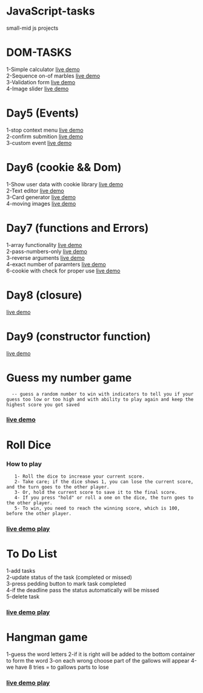 # JavaScript-tasks
small-mid js projects
# DOM-TASKS
  1-Simple calculator       [live demo](https://emaneldeeb.github.io/JavaScript-tasks/DOM-TASKS/calculator/Calculator.html)   
  2-Sequence on-of marbles  [live demo](https://emaneldeeb.github.io/JavaScript-tasks/DOM-TASKS/marbles/index.html)       
  3-Validation form         [live demo](https://emaneldeeb.github.io/JavaScript-tasks/DOM-TASKS/form/index.html)       
  4-Image slider            [live demo](https://emaneldeeb.github.io/JavaScript-tasks/DOM-TASKS/slider/index.html) 

# Day5 (Events)
  1-stop context menu    [live demo](https://emaneldeeb.github.io/JavaScript-tasks/Day5/stop-context-menu/index.html)   
  2-confirm submition    [live demo](https://emaneldeeb.github.io/JavaScript-tasks/Day5/confirm-submition/index.html)    
  3-custom event         [live demo](https://emaneldeeb.github.io/JavaScript-tasks/Day5/custom-event/index.html)    

# Day6 (cookie && Dom)
  1-Show user data with cookie library  [live demo](https://emaneldeeb.github.io/JavaScript-tasks/Day6/cookie/index.html)   
  2-Text editor                         [live demo](https://emaneldeeb.github.io/JavaScript-tasks/Day6/text-editor/TextStyle.html)    
  3-Card generator                      [live demo](https://emaneldeeb.github.io/JavaScript-tasks/Day6/Card-Generator/index.html)   
  4-moving images                       [live demo](https://emaneldeeb.github.io/JavaScript-tasks/Day6/moving-images/index.html)   

# Day7 (functions and Errors)
  1-array functionality               [live demo](https://emaneldeeb.github.io/JavaScript-tasks/Day7/linked-list/index.html)      
  2-pass-numbers-only                 [live demo](https://emaneldeeb.github.io/JavaScript-tasks/Day7/pass-numbers-only/index.html)        
  3-reverse arguments                 [live demo](https://emaneldeeb.github.io/JavaScript-tasks/Day7/reverse-params/index.html)       
  4-exact number of paramters         [live demo](https://emaneldeeb.github.io/JavaScript-ta7ks/Day7/exact-num-arguments/index.html)        
  6-cookie with check for proper use  [live demo](https://emaneldeeb.github.io/JavaScript-task7/Day7/cookie/index.html)         

# Day8 (closure)
  [live demo](https://emaneldeeb.github.io/JavaScript-tasks/Day8/index.html)    


# Day9 (constructor function)
  [live demo](https://emaneldeeb.github.io/JavaScript-tasks/Day9/index.html)
    

#  Guess my number game
      -- guess a random number to win with indicators to tell you if your guess too low or too high and with ability to play again and keep the highest score you got saved   
###   [live demo](https://emaneldeeb.github.io/JavaScript-tasks/Guess-My-Number/index.html)

     

# Roll Dice
  ###  How to play
       1- Roll the dice to increase your current score.
       2- Take care; if the dice shows 1, you can lose the current score, and the turn goes to the other player.
       3- Or, hold the current score to save it to the final score.
       4- If you press "hold" or roll a one on the dice, the turn goes to the other player.
       5- To win, you need to reach the winning score, which is 100, before the other player. 
  ###          [live demo play](https://emaneldeeb.github.io/JavaScript-tasks/Roll-dice/index.html)


# To Do List
  1-add tasks   
  2-update status of the task (completed or missed)     
  3-press pedding button to mark task completed           
  4-if the deadline pass the status automatically will be missed           
  5-delete task              
  ### [live demo play](https://emaneldeeb.github.io/JavaScript-tasks/To-do-list/index.html)

# Hangman game
1-guess the word letters
2-if it is right will be added to the bottom container to form the word
3-on each wrong choose part of the gallows will appear
4-we have 8 tries = to gallows parts to lose
  ### [live demo play](https://emaneldeeb.github.io/JavaScript-tasks/Hangman-game/index.html)
